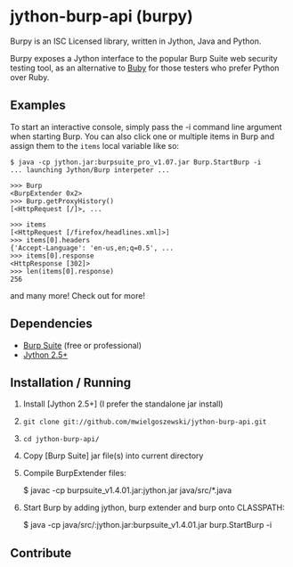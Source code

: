 jython-burp-api (burpy)
=======================

Burpy is an ISC Licensed library, written in Jython, Java and Python.

Burpy exposes a Jython interface to the popular Burp Suite web security 
testing tool, as an alternative to [Buby](http://tduehr.github.com/buby/) 
for those testers who prefer Python over Ruby.


Examples
--------

To start an interactive console, simply pass the -i command line argument
when starting Burp.  You can also click one or multiple items in Burp and
assign them to the `items` local variable like so:

    $ java -cp jython.jar:burpsuite_pro_v1.07.jar Burp.StartBurp -i
    ... launching Jython/Burp interpeter ...

    >>> Burp
    <BurpExtender 0x2>
    >>> Burp.getProxyHistory()
    [<HttpRequest [/]>, ...

    >>> items
    [<HttpRequest [/firefox/headlines.xml]>]
    >>> items[0].headers
    {'Accept-Language': 'en-us,en;q=0.5', ...
    >>> items[0].response
    <HttpResponse [302]>
    >>> len(items[0].response)
    256

and many more! Check out <replace me> for more!

Dependencies
------------
- [Burp Suite](http://portswigger.net/burp/download.html) (free or professional)
- [Jython 2.5+](http://www.jython.org/downloads.html)


Installation / Running
----------------------
1. Install [Jython 2.5+] (I prefer the standalone jar install)
2. `git clone git://github.com/mwielgoszewski/jython-burp-api.git`
3. `cd jython-burp-api/`
4. Copy [Burp Suite] jar file(s) into current directory
5. Compile BurpExtender files:

    $ javac -cp burpsuite_v1.4.01.jar:jython.jar java/src/*.java

6. Start Burp by adding jython, burp extender and burp onto CLASSPATH:

	$ java -cp java/src/:jython.jar:burpsuite_v1.4.01.jar burp.StartBurp -i


Contribute
----------

